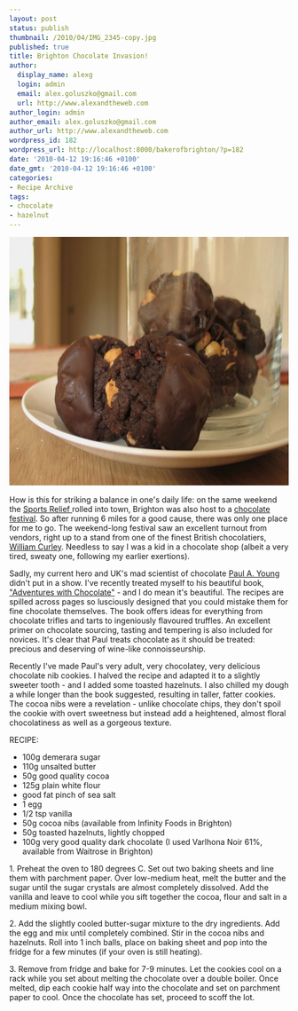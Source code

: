 ```yaml
---
layout: post
status: publish
thumbnail: /2010/04/IMG_2345-copy.jpg
published: true
title: Brighton Chocolate Invasion!
author:
  display_name: alexg
  login: admin
  email: alex.goluszko@gmail.com
  url: http://www.alexandtheweb.com
author_login: admin
author_email: alex.goluszko@gmail.com
author_url: http://www.alexandtheweb.com
wordpress_id: 182
wordpress_url: http://localhost:8000/bakerofbrighton/?p=182
date: '2010-04-12 19:16:46 +0100'
date_gmt: '2010-04-12 19:16:46 +0100'
categories:
- Recipe Archive
tags:
- chocolate
- hazelnut
---
```

<p><a href="/images/2010/04/IMG_2345-copy.jpg"><img class="alignnone size-medium wp-image-186" title="Cocoa nib chocolate-dipped cookies" src="/images/2010/04/IMG_2345-copy-620x448.jpg" alt="Cocoa nib chocolate-dipped cookies" width="620" height="448" /></a></p>
<p>How is this for striking a balance in one's daily life: on the same weekend the <a href="http://www.sportrelief.com/the-mile/brighton-hove-mile">Sports Relief </a>rolled into town, Brighton was also host to a <a href="http://www.festivalchocolate.co.uk/index-brighton.html">chocolate festival</a>. So after running 6 miles for a good cause, there was only one place for me to go. The weekend-long festival saw an excellent turnout from vendors, right up to a stand from one of the finest British chocolatiers, <a href="http://www.williamcurley.co.uk/engine/shop/index.html">William Curley</a>. Needless to say I was a kid in a chocolate shop (albeit a very tired, sweaty one, following my earlier exertions).</p>
<p>Sadly, my current hero and UK's mad scientist of chocolate <a href="http://www.paulayoung.co.uk/">Paul A. Young</a> didn't put in a show. I've recently treated myself to his beautiful book, <a href="http://www.amazon.co.uk/Adventures-Chocolate-80-sensational-recipes/dp/1856268292">"Adventures with Chocolate"</a> - and I do mean it's beautiful. The recipes are spilled across pages so lusciously designed that you could mistake them for fine chocolate themselves. The book offers ideas for everything from chocolate trifles and tarts to ingeniously flavoured truffles. An excellent primer on chocolate sourcing, tasting and tempering is also included for novices. It's clear that Paul treats chocolate as it should be treated: precious and deserving of wine-like connoisseurship.</p>
<p>Recently I've made Paul's very adult, very chocolatey, very delicious chocolate nib cookies. I halved the recipe and adapted it to a slightly sweeter tooth - and I added some toasted hazelnuts. I also chilled my dough a while longer than the book suggested, resulting in taller, fatter cookies. The cocoa nibs were a revelation - unlike chocolate chips, they don't spoil the cookie with overt sweetness but instead add a heightened, almost floral chocolatiness as well as a gorgeous texture.</p>
<p>RECIPE:</p>
<ul>
<li>100g demerara sugar</li>
<li>110g unsalted butter</li>
<li>50g good quality cocoa</li>
<li>125g plain white flour</li>
<li>good fat pinch of sea salt</li>
<li>1 egg</li>
<li>1/2 tsp vanilla</li>
<li>50g cocoa nibs (available from Infinity Foods in Brighton)</li>
<li>50g toasted hazelnuts, lightly chopped</li>
<li>100g very good quality dark chocolate (I used Varlhona Noir 61%, available from Waitrose in Brighton)</li>
</ul>
<p>1. Preheat the oven to 180 degrees C. Set out two baking sheets and line them with parchment paper. Over low-medium heat, melt the butter and the sugar until the sugar crystals are almost completely dissolved. Add the vanilla and leave to cool while you sift together the cocoa, flour and salt in a medium mixing bowl.</p>
<p>2. Add the slightly cooled butter-sugar mixture to the dry ingredients. Add the egg and mix until completely combined. Stir in the cocoa nibs and hazelnuts. Roll into 1 inch balls, place on baking sheet and pop into the fridge for a few minutes (if your oven is still heating).</p>
<p>3. Remove from fridge and bake for 7-9 minutes. Let the cookies cool on a rack while you set about melting the chocolate over a double boiler. Once melted, dip each cookie half way into the chocolate and set on parchment paper to cool. Once the chocolate has set, proceed to scoff the lot.</p>
